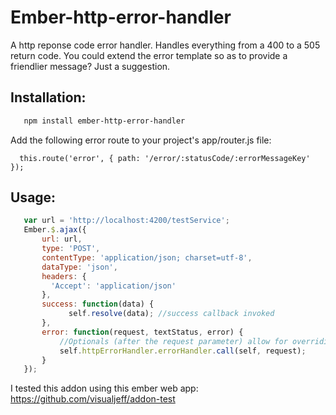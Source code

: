 # Ember-http-error-handler

A http reponse code error handler.  Handles everything from a 400 to a 505 return code.  You could extend the error template so as to provide a friendlier message?  Just a suggestion.

## Installation:
```bash
   npm install ember-http-error-handler
```
   Add the following error route to your project's app/router.js file:

      this.route('error', { path: '/error/:statusCode/:errorMessageKey' });

## Usage:
```javascript
   var url = 'http://localhost:4200/testService';
   Ember.$.ajax({
       url: url,
       type: 'POST',
       contentType: 'application/json; charset=utf-8',
       dataType: 'json',
       headers: {
         'Accept': 'application/json'
       },
       success: function(data) {
             self.resolve(data); //success callback invoked
       },
       error: function(request, textStatus, error) {
           //Optionals (after the request parameter) allow for overriding the default errorRoute and logoutURL.
           self.httpErrorHandler.errorHandler.call(self, request);
       }
   });
```

I tested this addon using this ember web app:
https://github.com/visualjeff/addon-test
